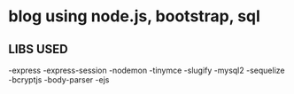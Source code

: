 # blog using node.js, bootstrap, sql

## LIBS USED 
-express
-express-session
-nodemon
-tinymce
-slugify
-mysql2
-sequelize
-bcryptjs
-body-parser
-ejs
